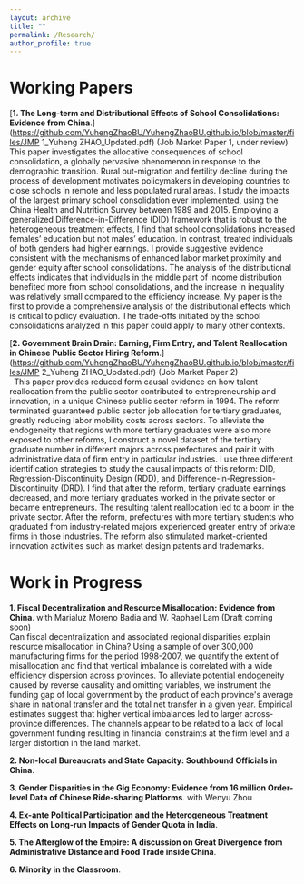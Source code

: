 ```yaml
---
layout: archive
title: ""
permalink: /Research/
author_profile: true
---
```

# Working Papers
[**1. The Long-term and Distributional Effects of School Consolidations: Evidence from China**.](https://github.com/YuhengZhaoBU/YuhengZhaoBU.github.io/blob/master/files/JMP 1_Yuheng ZHAO_Updated.pdf) (Job Market Paper 1, under review)    
This paper investigates the allocative consequences of school consolidation, a globally pervasive phenomenon in response to the demographic transition. Rural out-migration and fertility decline during the process of development motivates policymakers in developing countries to close schools in remote and less populated rural areas. I study the impacts of the largest primary school consolidation ever implemented, using the China Health and Nutrition Survey between 1989 and 2015. Employing a generalized Difference-in-Difference (DID) framework that is robust to the heterogeneous treatment effects, I find that school consolidations increased females’ education but not males’ education. In contrast, treated individuals of both genders had higher earnings. I provide suggestive evidence consistent with the mechanisms of enhanced labor market proximity and gender equity after school consolidations. The analysis of the distributional effects indicates that individuals in the middle part of income distribution benefited more from school consolidations, and the increase in inequality was relatively small compared to the efficiency increase. My paper is the first to provide a comprehensive analysis of the distributional effects which is critical to policy evaluation. The trade-offs initiated by the school consolidations analyzed in this paper could apply to many other contexts. 

[**2. Government Brain Drain: Earning, Firm Entry, and Talent Reallocation in Chinese Public Sector Hiring Reform**.](https://github.com/YuhengZhaoBU/YuhengZhaoBU.github.io/blob/master/files/JMP 2_Yuheng ZHAO_Updated.pdf) (Job Market Paper 2)      
&nbsp;
This paper provides reduced form causal evidence on how talent reallocation from the public sector contributed to entrepreneurship and innovation, in a unique Chinese public sector reform in 1994. The reform terminated guaranteed public sector job allocation for tertiary graduates, greatly reducing labor mobility costs across sectors. To alleviate the endogeneity that regions with more tertiary graduates were also more exposed to other reforms, I construct a novel dataset of the tertiary graduate number in different majors across prefectures and pair it with administrative data of firm entry in particular industries. I use three different identification strategies to study the causal impacts of this reform: DID, Regression-Discontinuity Design (RDD), and Difference-in-Regression-Discontinuity (DRD). I find that after the reform, tertiary graduate earnings decreased, and more tertiary graduates worked in the private sector or became entrepreneurs. The resulting talent reallocation led to a boom in the private sector. After the reform, prefectures with more tertiary students who graduated from industry-related majors experienced greater entry of private firms in those industries. The reform also stimulated market-oriented innovation activities such as market design patents and trademarks.

# Work in Progress
**1. Fiscal Decentralization and Resource Misallocation: Evidence from China**. with Marialuz Moreno Badia and W. Raphael Lam (Draft coming soon)           
Can fiscal decentralization and associated regional disparities explain resource misallocation in China? Using a sample of over 300,000 manufacturing firms for the period 1998-2007, we quantify the extent of misallocation and find that vertical imbalance is correlated with a wide efficiency dispersion across provinces. To alleviate potential endogeneity caused by reverse causality and omitting variables, we instrument the funding gap of local government by the product of each province's average share in national transfer and the total net transfer in a given year. Empirical estimates suggest that higher vertical imbalances led to larger across-province differences. The channels appear to be related to a lack of local government funding resulting in financial constraints at the firm level and a larger distortion in the land market.

**2. Non-local Bureaucrats and State Capacity: Southbound Officials in China**.          

**3. Gender Disparities in the Gig Economy: Evidence from 16 million Order-level Data of Chinese Ride-sharing Platforms**. with Wenyu Zhou     

**4. Ex-ante Political Participation and the Heterogeneous Treatment Effects on Long-run Impacts of Gender Quota in India**.

**5. The Afterglow of the Empire: A discussion on Great Divergence from Administrative Distance and Food Trade inside China**.

**6. Minority in the Classroom**.
